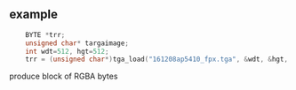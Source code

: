 ## example
```C++
	BYTE *trr;
	unsigned char* targaimage;
	int wdt=512, hgt=512;
	trr = (unsigned char*)tga_load("161208ap5410_fpx.tga", &wdt, &hgt, TGA_TRUECOLOR_32);
```
produce block of RGBA bytes